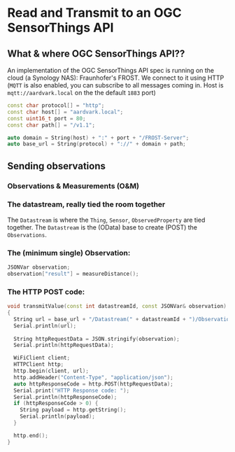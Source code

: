 # Read and Transmit to an OGC SensorThings API

## What & where OGC SensorThings API??

An implementation of the OGC SensorThings API spec is running on the cloud (a Synology NAS): Fraunhofer's FROST. We connect to it using HTTP (`MQTT` is also enabled, you can subscribe to all messages coming in. Host is `mqtt://aardvark.local` on the the default `1883` port)

```cpp
const char protocol[] = "http";
const char host[] = "aardvark.local";
const uint16_t port = 80;
const char path[] = "/v1.1";

auto domain = String(host) + ":" + port + "/FROST-Server";
auto base_url = String(protocol) + "://" + domain + path;
```

## Sending observations

### Observations & Measurements (O&M)

### The datastream, really tied the room together
The `Datastream` is where the `Thing`, `Sensor`, `ObservedProperty` are tied together. The `Datastream` is the (OData) base to create (POST) the `Observations`.

### The (minimum single) Observation:

```cpp
JSONVar observation;
observation["result"] = measureDistance();
```

### The HTTP POST code:

```cpp
void transmitValue(const int datastreamId, const JSONVar& observation)
{
  String url = base_url + "/Datastream(" + datastreamId + ")/Observations";
  Serial.println(url);
 
  String httpRequestData = JSON.stringify(observation);
  Serial.println(httpRequestData);

  WiFiClient client;
  HTTPClient http;
  http.begin(client, url);
  http.addHeader("Content-Type", "application/json");
  auto httpResponseCode = http.POST(httpRequestData);
  Serial.print("HTTP Response code: ");
  Serial.println(httpResponseCode);
  if (httpResponseCode > 0) {
    String payload = http.getString();
    Serial.println(payload);
  }

  http.end();
}
```

